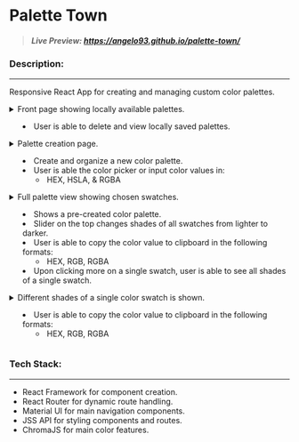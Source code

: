 # Palette Town

> ##### Live Preview: https://angelo93.github.io/palette-town/

### Description:

---

Responsive React App for creating and managing custom color palettes.

<details>
<summary>
Front page showing locally available palettes.

- User is able to delete and view locally saved palettes.
</summary>

![Home View](./assets/home.png)

</details>

<details>
<summary>
Palette creation page.

- Create and organize a new color palette.
- User is able the color picker or input color values in:
  - HEX, HSLA, & RGBA
  </summary>

![Home View](./assets/create.png)

</details>

<details>
<summary>
Full palette view showing chosen swatches.

- Shows a pre-created color palette.
- Slider on the top changes shades of all swatches from lighter to darker.
- User is able to copy the color value to clipboard in the following formats:
  - HEX, RGB, RGBA
- Upon clicking more on a single swatch, user is able to see all shades of a single swatch.
  </summary>

![Home View](./assets/full_palette_view.png)

</details>

<details>
<summary>
Different shades of a single color swatch is shown.

- User is able to copy the color value to clipboard in the following formats:
  - HEX, RGB, RGBA
  </summary>

![Home View](./assets/single_palette_view.png)

## </details>

### Tech Stack:

---

- React Framework for component creation.
- React Router for dynamic route handling.
- Material UI for main navigation components.
- JSS API for styling components and routes.
- ChromaJS for main color features.
